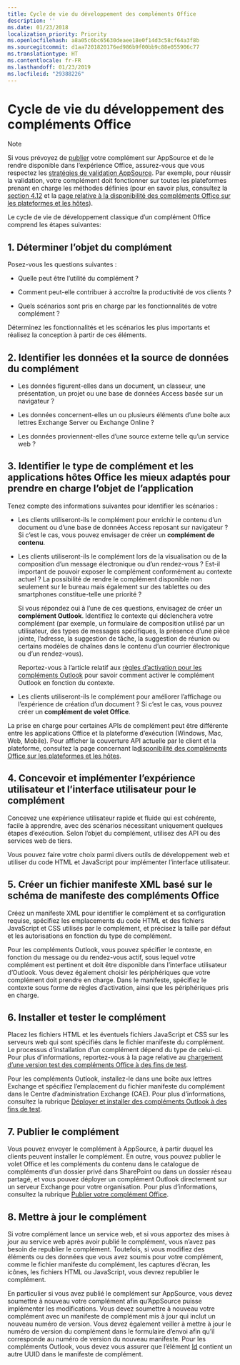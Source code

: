 ```yaml
---
title: Cycle de vie du développement des compléments Office
description: ''
ms.date: 01/23/2018
localization_priority: Priority
ms.openlocfilehash: a8a05c6bc65630deaee18e0f14d3c58cf64a3f8b
ms.sourcegitcommit: d1aa7201820176ed986b9f00bb9c88e055906c77
ms.translationtype: HT
ms.contentlocale: fr-FR
ms.lasthandoff: 01/23/2019
ms.locfileid: "29388226"
---
```

# <a name="office-add-ins-development-lifecycle"></a>Cycle de vie du développement des compléments Office

> [!NOTE]
> Si vous prévoyez de [publier](../publish/publish.md) votre complément sur AppSource et de le rendre disponible dans l’expérience Office, assurez-vous que vous respectez les [stratégies de validation AppSource](https://docs.microsoft.com/office/dev/store/validation-policies). Par exemple, pour réussir la validation, votre complément doit fonctionner sur toutes les plateformes prenant en charge les méthodes définies (pour en savoir plus, consultez la [section 4.12](https://docs.microsoft.com/office/dev/store/validation-policies#4-apps-and-add-ins-behave-predictably) et la [page relative à la disponibilité des compléments Office sur les plateformes et les hôtes](../overview/office-add-in-availability.md)). 

Le cycle de vie de développement classique d’un complément Office comprend les étapes suivantes:


## <a name="1-decide-on-the-purpose-of-the-add-in"></a>1. Déterminer l’objet du complément
    
Posez-vous les questions suivantes :
    
- Quelle peut être l’utilité du complément ? 
        
- Comment peut-elle contribuer à accroître la productivité de vos clients ?
        
- Quels scénarios sont pris en charge par les fonctionnalités de votre complément ?
    
Déterminez les fonctionnalités et les scénarios les plus importants et réalisez la conception à partir de ces éléments. 

    
## <a name="2-identify-the-data-and-data-source-for-the-add-in"></a>2. Identifier les données et la source de données du complément
    
- Les données figurent-elles dans un document, un classeur, une présentation, un projet ou une base de données Access basée sur un navigateur ? 
    
- Les données concernent-elles un ou plusieurs éléments d’une boîte aux lettres Exchange Server ou Exchange Online ? 
    
- Les données proviennent-elles d’une source externe telle qu’un service web ?

    
## <a name="3-identify-the-type-of-add-in-and-office-host-applications-that-best-support-the-purpose-of-the-add-in"></a>3. Identifier le type de complément et les applications hôtes Office les mieux adaptés pour prendre en charge l’objet de l’application
    
Tenez compte des informations suivantes pour identifier les scénarios :
    
- Les clients utiliseront-ils le complément pour enrichir le contenu d’un document ou d’une base de données Access reposant sur navigateur ? Si c’est le cas, vous pouvez envisager de créer un **complément de contenu**. 
    
- Les clients utiliseront-ils le complément lors de la visualisation ou de la composition d’un message électronique ou d’un rendez-vous ? Est-il important de pouvoir exposer le complément conformément au contexte actuel ? La possibilité de rendre le complément disponible non seulement sur le bureau mais également sur des tablettes ou des smartphones constitue-telle une priorité ?
    
    Si vous répondez oui à l’une de ces questions, envisagez de créer un **complément Outlook**. Identifiez le contexte qui déclenchera votre complément (par exemple, un formulaire de composition utilisé par un utilisateur, des types de messages spécifiques, la présence d’une pièce jointe, l’adresse, la suggestion de tâche, la suggestion de réunion ou certains modèles de chaînes dans le contenu d’un courrier électronique ou d’un rendez-vous). 
        
    Reportez-vous à l’article relatif aux [règles d’activation pour les compléments Outlook](https://docs.microsoft.com/outlook/add-ins/activation-rules) pour savoir comment activer le complément Outlook en fonction du contexte. 
    
- Les clients utiliseront-ils le complément pour améliorer l’affichage ou l’expérience de création d’un document ? Si c’est le cas, vous pouvez créer un **complément de volet Office**. 

La prise en charge pour certaines APIs de complément peut être différente entre les applications Office et la plateforme d’exécution (Windows, Mac, Web, Mobile). Pour afficher la couverture API actuelle par le client et la plateforme, consultez la page concernant la[disponibilité des compléments Office sur les plateformes et les hôtes](../overview/office-add-in-availability.md).  

    
## <a name="4-design-and-implement-the-user-experience-and-user-interface-for-the-add-in"></a>4. Concevoir et implémenter l’expérience utilisateur et l’interface utilisateur pour le complément
    
Concevez une expérience utilisateur rapide et fluide qui est cohérente, facile à apprendre, avec des scénarios nécessitant uniquement quelques étapes d’exécution. Selon l’objet du complément, utilisez des API ou des services web de tiers.
    
Vous pouvez faire votre choix parmi divers outils de développement web et utiliser du code HTML et JavaScript pour implémenter l’interface utilisateur.

    
## <a name="5-create-an-xml-manifest-file-based-on-the-office-add-ins-manifest-schema"></a>5. Créer un fichier manifeste XML basé sur le schéma de manifeste des compléments Office
    
Créez un manifeste XML pour identifier le complément et sa configuration requise, spécifiez les emplacements du code HTML et des fichiers JavaScript et CSS utilisés par le complément, et précisez la taille par défaut et les autorisations  en fonction du type de complément.
    
Pour les compléments Outlook, vous pouvez spécifier le contexte, en fonction du message ou du rendez-vous actif, sous lequel votre complément est pertinent et doit être disponible dans l’interface utilisateur d’Outlook. Vous devez également choisir les périphériques que votre complément doit prendre en charge. Dans le manifeste, spécifiez le contexte sous forme de règles d’activation, ainsi que les périphériques pris en charge.
    

## <a name="6-install-and-test-the-add-in"></a>6. Installer et tester le complément
    
Placez les fichiers HTML et les éventuels fichiers JavaScript et CSS sur les serveurs web qui sont spécifiés dans le fichier manifeste du complément. Le processus d’installation d’un complément dépend du type de celui-ci. Pour plus d’informations, reportez-vous à la page relative au [chargement d’une version test des compléments Office à des fins de test](../testing/create-a-network-shared-folder-catalog-for-task-pane-and-content-add-ins.md).
    
Pour les compléments Outlook, installez-le dans une boîte aux lettres Exchange et spécifiez l’emplacement du fichier manifeste du complément dans le Centre d’administration Exchange (CAE). Pour plus d’informations, consultez la rubrique [Déployer et installer des compléments Outlook à des fins de test](https://docs.microsoft.com/outlook/add-ins/testing-and-tips).

    
## <a name="7-publish-the-add-in"></a>7. Publier le complément
    
Vous pouvez envoyer le complément à AppSource, à partir duquel les clients peuvent installer le complément. En outre, vous pouvez publier le volet Office et les compléments du contenu dans le catalogue de compléments d’un dossier privé dans SharePoint ou dans un dossier réseau partagé, et vous pouvez déployer un complément Outlook directement sur un serveur Exchange pour votre organisation. Pour plus d’informations, consultez la rubrique [Publier votre complément Office](../publish/publish.md).
    
    
## <a name="8-maintain-the-add-in"></a>8. Mettre à jour le complément
    
Si votre complément lance un service web, et si vous apportez des mises à jour au service web après avoir publié le complément, vous n’avez pas besoin de republier le complément. Toutefois, si vous modifiez des éléments ou des données que vous avez soumis pour votre complément, comme le fichier manifeste du complément, les captures d’écran, les icônes, les fichiers HTML ou JavaScript, vous devrez republier le complément. 
    
En particulier si vous avez publié le complément sur AppSource, vous devez soumettre à nouveau votre complément afin qu’AppSource puisse implémenter les modifications. Vous devez soumettre à nouveau votre complément avec un manifeste de complément mis à jour qui inclut un nouveau numéro de version. Vous devez également veiller à mettre à jour le numéro de version du complément dans le formulaire d’envoi afin qu’il corresponde au numéro de version du nouveau manifeste. Pour les compléments Outlook, vous devez vous assurer que l’élément [Id](https://docs.microsoft.com/office/dev/add-ins/reference/manifest/id) contient un autre UUID dans le manifeste de complément.
    
